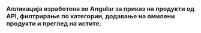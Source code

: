 ### Апликација изработена во Angular за приказ на продукти од API, филтрирање по категории, додавање на омилени продукти и преглед на истите.
